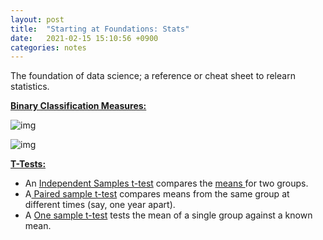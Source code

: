 ```yaml
---
layout: post
title:  "Starting at Foundations: Stats"
date:   2021-02-15 15:10:56 +0900
categories: notes
---
```


The foundation of data science; a reference or cheat sheet to relearn statistics.

<!-- more -->

<u>**Binary Classification Measures:**</u>

![img](https://lh4.googleusercontent.com/-dM00CJIYyTHjExv7R0iFtR8ZPPmm_hpet6mLFdqZ6iA63K4zJHoCbp1BWbg2pqrVQx1ufaKHNhaJdoYznAfOUdXyXB-cK839bvc61MWn2PcTHcugpztnFNKBxaqnvKYhLeVTCur)

![img](https://lh5.googleusercontent.com/aRqy8M9u1YgZBVFpMW-n4Ar92AS7GH5rbVQs7MwEbG982_7ZWcOpFqznY5M5phJu8uWdn2VCdV5kxSRJMh3fze8ycKlLg0sbM496VJODw-4troUGWsk2i9jqGJD3eM_oxLJkglVN)

<u>**T-Tests:**</u>

* An [Independent Samples t-test](https://www.statisticshowto.com/probability-and-statistics/t-distribution/independent-samples-t-test/) compares the [means ](https://www.statisticshowto.com/probability-and-statistics/statistics-definitions/mean-median-mode/#mean)for two groups.
* A[ Paired sample t-test](https://www.statisticshowto.com/probability-and-statistics/t-test/#PairedTTest) compares means from the same group at different times (say, one year apart).
* A [One sample t-test](https://www.statisticshowto.com/one-sample-t-test/) tests the mean of a single group against a known mean.
